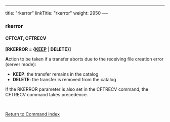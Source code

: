 ---
title: "rkerror"
linkTitle: "rkerror"
weight: 2950
---<span id="rkerror"></span>

### rkerror

#### CFTCAT, CFTRECV

**[RKERROR = {<u>KEEP</u>** &#124; **DELETE}]**

**A**ction to be taken if a transfer
aborts due to the receiving file creation error (server mode):

* ****KEEP****:
    the transfer remains in the catalog
* ****DELETE****:
    the transfer is removed from the catalog

If the RKERROR parameter is also set in the CFTRECV command, the CFTRECV
command takes precedence.

 

[Return to Command index](../../)
